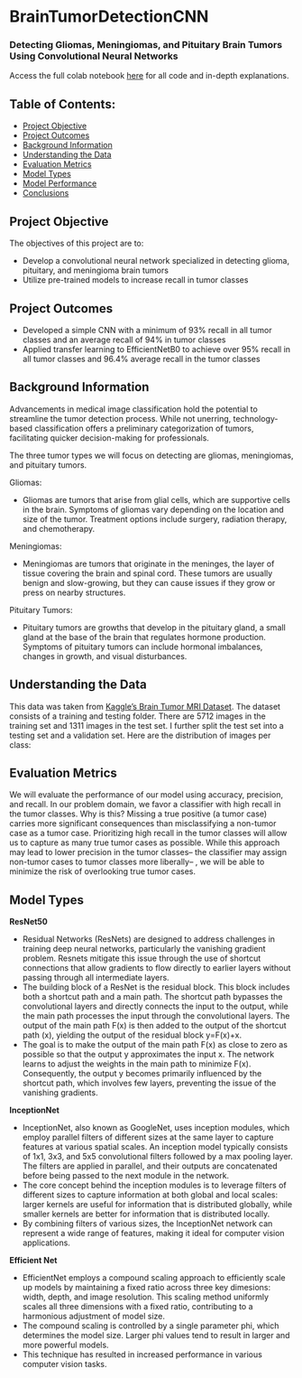 # BrainTumorDetectionCNN
### Detecting Gliomas, Meningiomas, and Pituitary Brain Tumors Using Convolutional Neural Networks
Access the full colab notebook [here](https://colab.research.google.com/drive/1Pt5eP8k2_BcnuVyksN1Qu_O1P0XF4yb3?usp=sharing) for all code and in-depth explanations. 

## Table of Contents:
- [Project Objective](#project-objective)
- [Project Outcomes](#project-outcomes)
- [Background Information](#background-information)
- [Understanding the Data](#understanding-the-data)
- [Evaluation Metrics](#evaluation-metrics)
- [Model Types](#model-types)
- [Model Performance](#model-performance)
- [Conclusions](#conclusions)
  
## Project Objective
The objectives of this project are to:
- Develop a convolutional neural network specialized in detecting glioma, pituitary, and meningioma brain tumors
- Utilize pre-trained models to increase recall in tumor classes
## Project Outcomes 
- Developed a simple CNN with a minimum of 93% recall in all tumor classes and an average recall of 94% in tumor classes
- Applied transfer learning to EfficientNetB0 to achieve over 95% recall in all tumor classes and 96.4% average recall in the tumor classes

## Background Information
Advancements in medical image classification hold the potential to streamline the tumor detection process. While not unerring, technology-based classification offers a preliminary categorization of tumors, facilitating quicker decision-making for professionals.

The three tumor types we will focus on detecting are gliomas, meningiomas, and pituitary tumors. 

Gliomas:
- Gliomas are tumors that arise from glial cells, which are supportive cells in the brain. Symptoms of gliomas vary depending on the location and size of the tumor. Treatment options include surgery, radiation therapy, and chemotherapy.

Meningiomas:
- Meningiomas are tumors that originate in the meninges, the layer of tissue covering the brain and spinal cord. These tumors are usually benign and slow-growing, but they can cause issues if they grow or press on nearby structures.

Pituitary Tumors:
- Pituitary tumors are growths that develop in the pituitary gland, a small gland at the base of the brain that regulates hormone production. Symptoms of pituitary tumors can include hormonal imbalances, changes in growth, and visual disturbances.

## Understanding the Data
This data was taken from [Kaggle’s Brain Tumor MRI Dataset](https://www.kaggle.com/datasets/masoudnickparvar/brain-tumor-mri-dataset?rvi=1). 
The dataset consists of a training and testing folder. 
There are 5712 images in the training set and 1311 images in the test set. 
I further split the test set into a testing set and a validation set. 
Here are the distribution of images per class: 


## Evaluation Metrics 
We will evaluate the performance of our model using accuracy, precision, and recall. In our problem domain, we favor a classifier with high recall in the tumor classes. Why is this? Missing a true positive (a tumor case) carries more significant consequences than misclassifying a non-tumor case as a tumor case. Prioritizing high recall in the tumor classes will allow us to capture as many true tumor cases as possible. While this approach may lead to lower precision in the tumor classes– the classifier may assign non-tumor cases to tumor classes more liberally– , we will be able to minimize the risk of overlooking true tumor cases.

## Model Types
**ResNet50**

- Residual Networks (ResNets) are designed to address challenges in training deep neural networks, particularly the vanishing gradient problem. Resnets mitigate this issue through the use of shortcut connections that allow gradients to flow directly to earlier layers without passing through all intermediate layers. 
- The building block of a ResNet is the residual block. This block includes both a shortcut path and a main path. The shortcut path bypasses the convolutional layers and directly connects the input to the output, while the main path processes the input through the convolutional layers. The output of the main path F(x) is then added to the output of the shortcut path (x), yielding the output of the residual block y=F(x)+x. 
- The goal is to make the output of the main path F(x) as close to zero as possible so that the output y approximates the input x. The network learns to adjust the weights in the main path to minimize F(x). Consequently, the output y becomes primarily influenced by the shortcut path, which involves few layers, preventing the issue of the vanishing gradients. 

**InceptionNet**
- InceptionNet, also known as GoogleNet, uses inception modules, which employ parallel filters of different sizes at the same layer to capture features at various spatial scales. An inception model typically consists of 1x1, 3x3, and 5x5 convolutional filters followed by a max pooling layer. The filters are applied in parallel, and their outputs are concatenated before being passed to the next module in the network. 
- The core concept behind the inception modules is to leverage filters of different sizes to capture information at both global and local scales: larger kernels are useful for information that is distributed globally, while smaller kernels are better for information that is distributed locally. 
- By combining filters of various sizes, the InceptionNet network can represent a wide range of features, making it ideal for computer vision applications. 

**Efficient Net**
- EfficientNet employs a compound scaling approach to efficiently scale up models by maintaining a fixed ratio across three key dimesions: width, depth, and image resolution. This scaling method uniformly scales all three dimensions with a fixed ratio, contributing to a harmonious adjustment of model size.  
- The compound scaling is controlled by a single parameter phi, which determines the model size. Larger phi values tend to result in larger and more powerful models. 
- This technique has resulted in increased performance in various computer vision tasks. 

